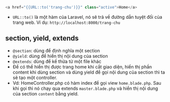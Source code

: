 ```php
<a href="{{URL::to('trang-chu')}}" class="active">Home</a>
```

-   `URL::to()` là một hàm của Laravel, nó sẽ trả về đường dẫn tuyệt đối của trang web. Ví dụ: `http://localhost:8000/trang-chu`

## section, yield, extends

-   `@section`: dùng để định nghĩa một section
-   `@yield`: dùng để hiển thị nội dung của section
-   `@extends`: dùng để kế thừa từ một file khác
- Để có thể hiển thị được trang home khi cắt giao diện, hiển thị phần content khi dùng section và dùng yield để gọi nội dung của section thì ta sẽ tạo một controller. 
- Vd: HomeController.php có hàm index để gọi view `home.blade.php`. Sau khi gọi thì nó chạy qua extends `master.blade.php` và hiển thị nội dung của section `content` bằng yield.

```php


